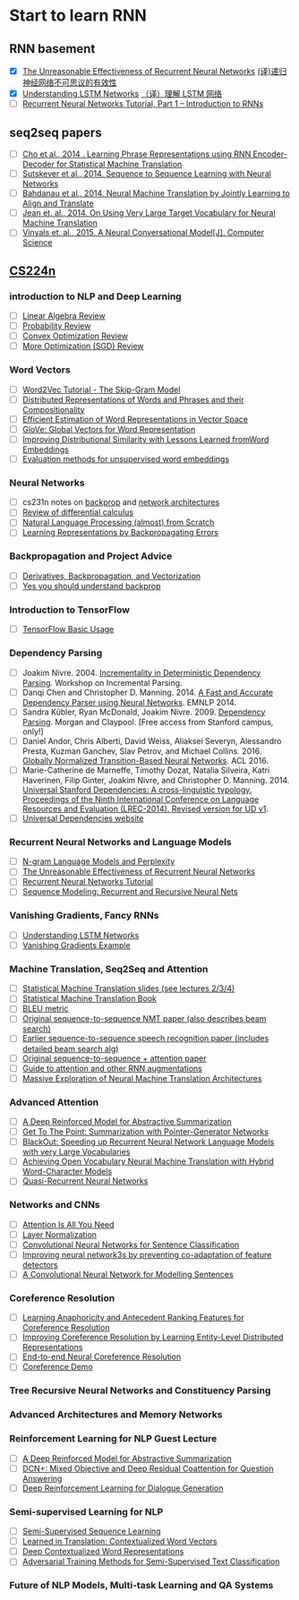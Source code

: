 # Start to learn RNN

## RNN basement
- [x] [The Unreasonable Effectiveness of Recurrent Neural Networks](http://karpathy.github.io/2015/05/21/rnn-effectiveness/) [(译)递归神经网络不可思议的有效性](https://www.csdn.net/article/2015-08-28/2825569)
- [x] [Understanding LSTM Networks](http://colah.github.io/posts/2015-08-Understanding-LSTMs/) [（译）理解 LSTM 网络](https://blog.csdn.net/jerr__y/article/details/58598296)
- [ ] [Recurrent Neural Networks Tutorial, Part 1 – Introduction to RNNs](http://www.wildml.com/2015/09/recurrent-neural-networks-tutorial-part-1-introduction-to-rnns/)

## seq2seq papers

- [ ] [Cho et al., 2014 . Learning Phrase Representations using RNN Encoder-Decoder for Statistical Machine Translation](https://arxiv.org/abs/1406.1078)
- [ ] [Sutskever et al., 2014. Sequence to Sequence Learning with Neural Networks](https://arxiv.org/abs/1409.3215)
- [ ] [Bahdanau et al., 2014. Neural Machine Translation by Jointly Learning to Align and Translate](https://arxiv.org/abs/1409.0473)
- [ ] [Jean et. al., 2014. On Using Very Large Target Vocabulary for Neural Machine Translation](https://arxiv.org/abs/1412.2007)
- [ ] [Vinyals et. al., 2015. A Neural Conversational Model[J]. Computer Science](https://arxiv.org/pdf/1506.05869v1.pdf)

## [CS224n](http://web.stanford.edu/class/cs224n/syllabus.html)

### introduction to NLP and Deep Learning 

- [ ] [Linear Algebra Review](http://web.stanford.edu/class/cs224n/readings/cs229-linalg.pdf)
- [ ] [Probability Review](http://web.stanford.edu/class/cs224n/readings/cs229-prob.pdf)
- [ ] [Convex Optimization Review](http://web.stanford.edu/class/cs224n/readings/cs229-cvxopt.pdf)
- [ ] [More Optimization (SGD) Review](http://cs231n.github.io/optimization-1/)

### Word Vectors

- [ ] [Word2Vec Tutorial - The Skip-Gram Model](http://mccormickml.com/2016/04/19/word2vec-tutorial-the-skip-gram-model/)
- [ ] [Distributed Representations of Words and Phrases and their Compositionality](http://papers.nips.cc/paper/5021-distributed-representations-of-words-and-phrases-and-their-compositionality.pdf)
- [ ] [Efficient Estimation of Word Representations in Vector Space](http://arxiv.org/pdf/1301.3781.pdf)
- [ ] [GloVe: Global Vectors for Word Representation](http://nlp.stanford.edu/pubs/glove.pdf)
- [ ] [Improving Distributional Similarity with Lessons Learned fromWord Embeddings](http://www.aclweb.org/anthology/Q15-1016)
- [ ] [Evaluation methods for unsupervised word embeddings](http://www.aclweb.org/anthology/D15-1036)

### Neural Networks 

- [ ] cs231n notes on [backprop](http://cs231n.github.io/optimization-2/) and [network architectures](http://cs231n.github.io/neural-networks-1/)
- [ ] [Review of differential calculus](http://web.stanford.edu/class/cs224n/readings/review-differential-calculus.pdf)
- [ ] [Natural Language Processing (almost) from Scratch](https://arxiv.org/pdf/1103.0398v1.pdf)
- [ ] [Learning Representations by Backpropagating Errors](http://www.iro.umontreal.ca/~vincentp/ift3395/lectures/backprop_old.pdf)

### Backpropagation and Project Advice

- [ ] [Derivatives, Backpropagation, and Vectorization](http://cs231n.stanford.edu/handouts/derivatives.pdf)
- [ ] [Yes you should understand backprop](https://medium.com/@karpathy/yes-you-should-understand-backprop-e2f06eab496b)

### Introduction to TensorFlow 

- [ ] [TensorFlow Basic Usage](https://www.tensorflow.org/get_started/basic_usage)

### Dependency Parsing 

- [ ] Joakim Nivre. 2004. [Incrementality in Deterministic Dependency Parsing](https://www.aclweb.org/anthology/W/W04/W04-0308.pdf). Workshop on Incremental Parsing.
- [ ] Danqi Chen and Christopher D. Manning. 2014. [A Fast and Accurate Dependency Parser using Neural Networks](http://cs.stanford.edu/people/danqi/papers/emnlp2014.pdf). EMNLP 2014.
- [ ] Sandra Kübler, Ryan McDonald, Joakim Nivre. 2009. [Dependency Parsing](http://www.morganclaypool.com/doi/abs/10.2200/S00169ED1V01Y200901HLT002). Morgan and Claypool. [Free access from Stanford campus, only!]
- [ ] Daniel Andor, Chris Alberti, David Weiss, Aliaksei Severyn, Alessandro Presta, Kuzman Ganchev, Slav Petrov, and Michael Collins. 2016. [Globally Normalized Transition-Based Neural Networks](https://arxiv.org/pdf/1603.06042.pdf). ACL 2016.
- [ ] Marie-Catherine de Marneffe, Timothy Dozat, Natalia Silveira, Katri Haverinen, Filip Ginter, Joakim Nivre, and Christopher D. Manning. 2014. [Universal Stanford Dependencies: A cross-linguistic typology. Proceedings of the Ninth International Conference on Language Resources and Evaluation (LREC-2014). Revised version for UD v1](http://nlp.stanford.edu/~manning/papers/USD_LREC14_UD_revision.pdf).
- [ ] [Universal Dependencies website](http://universaldependencies.org/)

### Recurrent Neural Networks and Language Models

- [ ] [N-gram Language Models and Perplexity](https://web.stanford.edu/~jurafsky/slp3/4.pdf)
- [ ] [The Unreasonable Effectiveness of Recurrent Neural Networks](http://karpathy.github.io/2015/05/21/rnn-effectiveness/)
- [ ] [Recurrent Neural Networks Tutorial](http://www.wildml.com/2015/09/recurrent-neural-networks-tutorial-part-1-introduction-to-rnns/)
- [ ] [Sequence Modeling: Recurrent and Recursive Neural Nets](http://www.deeplearningbook.org/contents/rnn.html)

### Vanishing Gradients, Fancy RNNs 

- [ ] [Understanding LSTM Networks](http://colah.github.io/posts/2015-08-Understanding-LSTMs/)
- [ ] [Vanishing Gradients Example](http://web.stanford.edu/class/cs224n/archive/WWW_1617/lectures/vanishing_grad_example.html)

### Machine Translation, Seq2Seq and Attention

- [ ] [Statistical Machine Translation slides (see lectures 2/3/4)](https://web.stanford.edu/class/archive/cs/cs224n/cs224n.1162/syllabus.shtml)
- [ ] [Statistical Machine Translation Book](http://www.statmt.org/book/)
- [ ] [BLEU metric](https://www.aclweb.org/anthology/P02-1040.pdf)
- [ ] [Original sequence-to-sequence NMT paper (also describes beam search)](https://arxiv.org/pdf/1409.3215.pdf)
- [ ] [Earlier sequence-to-sequence speech recognition paper (includes detailed beam search alg)](https://arxiv.org/pdf/1211.3711.pdf)
- [ ] [Original sequence-to-sequence + attention paper](https://arxiv.org/pdf/1409.0473.pdf)
- [ ] [Guide to attention and other RNN augmentations](https://distill.pub/2016/augmented-rnns/)
- [ ] [Massive Exploration of Neural Machine Translation Architectures](https://arxiv.org/pdf/1703.03906.pdf)

### Advanced Attention 

- [ ] [A Deep Reinforced Model for Abstractive Summarization](https://arxiv.org/abs/1705.04304)
- [ ] [Get To The Point: Summarization with Pointer-Generator Networks](https://arxiv.org/abs/1704.04368)
- [ ] [BlackOut: Speeding up Recurrent Neural Network Language Models with very Large Vocabularies](https://arxiv.org/abs/1511.06909)
- [ ] [Achieving Open Vocabulary Neural Machine Translation with Hybrid Word-Character Models](https://arxiv.org/abs/1604.00788)
- [ ] [Quasi-Recurrent Neural Networks](https://arxiv.org/abs/1611.01576)

### Networks and CNNs

- [ ] [Attention Is All You Need](https://arxiv.org/abs/1706.03762)
- [ ] [Layer Normalization](https://arxiv.org/pdf/1607.06450.pdf)
- [ ] [Convolutional Neural Networks for Sentence Classification](https://arxiv.org/abs/1408.5882)
- [ ] [Improving neural network3s by preventing co-adaptation of feature detectors](https://arxiv.org/abs/1207.0580)
- [ ] [A Convolutional Neural Network for Modelling Sentences](https://arxiv.org/pdf/1404.2188.pdf)

### Coreference Resolution

- [ ] [Learning Anaphoricity and Antecedent Ranking Features for Coreference Resolution](http://people.seas.harvard.edu/~srush/acl15.pdf)
- [ ] [Improving Coreference Resolution by Learning Entity-Level Distributed Representations](https://cs.stanford.edu/~kevclark/resources/clark-manning-acl16-improving.pdf)
- [ ] [End-to-end Neural Coreference Resolution](https://arxiv.org/pdf/1707.07045.pdf)
- [ ] [Coreference Demo](https://huggingface.co/coref/)

### Tree Recursive Neural Networks and Constituency Parsing 

### Advanced Architectures and Memory Networks 

### Reinforcement Learning for NLP Guest Lecture 

- [ ] [A Deep Reinforced Model for Abstractive Summarization](https://arxiv.org/abs/1705.04304)
- [ ] [DCN+: Mixed Objective and Deep Residual Coattention for Question Answering](https://arxiv.org/abs/1711.00106)
- [ ] [Deep Reinforcement Learning for Dialogue Generation](https://arxiv.org/pdf/1606.01541.pdf)

### Semi-supervised Learning for NLP

- [ ] [Semi-Supervised Sequence Learning](https://arxiv.org/abs/1511.01432)
- [ ] [Learned in Translation: Contextualized Word Vectors](https://arxiv.org/pdf/1708.00107.pdf)
- [ ] [Deep Contextualized Word Representations](https://arxiv.org/pdf/1802.05365.pdf)
- [ ] [Adversarial Training Methods for Semi-Supervised Text Classification](https://arxiv.org/pdf/1605.07725.pdf)

### Future of NLP Models, Multi-task Learning and QA Systems 
